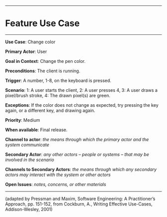 <hr>

# Feature Use Case

<hr>

**Use Case**: Change color

**Primary Actor**: User

**Goal in Context**: Change the pen color.

**Preconditions**: The client is running.

**Trigger**: A number, 1-8, on the keyboard is pressed.
  
**Scenario**: 1: A user starts the client, 2: A user presses 4, 3: A user draws a pixel/brush stroke, 4: The drawn pixel(s) are green.
 
**Exceptions**: If the color does not change as expected, try pressing the key again, or a different key, and drawing again.

**Priority**: Medium

**When available**: Final release.

**Channel to actor**: *the means through which the primary actor and the system communicate*

**Secondary Actor**: *any other actors – people or systems – that may be involved in the scenario*

**Channels to Secondary Actors**: *the means through which any secondary actors may interact with the system or other actors*

**Open Issues**: *notes, concerns, or other materials*

<hr>



(adapted by Pressman and Maxim, Software Engineering: A Practitioner’s Approach, pp. 151-152, from Cockburn,
A., Writing Effective Use-Cases, Addison-Wesley, 2001)
